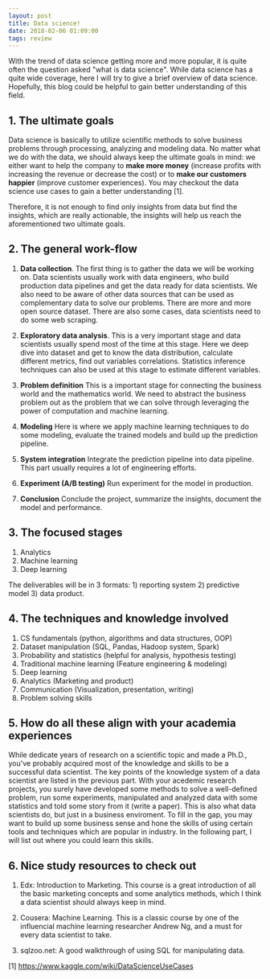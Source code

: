```yaml
---
layout: post
title: Data science!
date: 2018-02-06 01:09:00
tags: review
---
```


With the trend of data science getting more and more popular,
it is quite often the question asked "what is data science".
While data science has a quite wide coverage, here I will try to give a brief overview of data science. 
Hopefully, this blog could be helpful to gain better understanding of this field.

## 1. The ultimate goals 

Data science is basically to utilize scientific methods to solve business problems through 
processing, analyzing and modeling data.
No matter what we do with the data, we should always keep the ultimate goals in mind: 
we either want to help the company to 
**make more money** (increase profits with increasing the revenue or decrease the cost) 
or to **make our customers happier** (improve customer experiences).
You may checkout the data science use cases to gain a better understanding [1].

Therefore, it is not enough to find only insights from data but find the insights, 
which are really actionable, the insights will help us reach the aforementioned two ultimate goals.


## 2. The general work-flow

1. **Data collection**. 
The first thing is to gather the data we will be working on. 
Data scientists usually work with data engineers, who build production data pipelines 
and get the data ready for data scientists. 
We also need to be aware of other data sources that can be used 
as complementary data to solve our problems. 
There are more and more open source dataset. 
There are also some cases, data scientists need to do some web scraping.

2. **Exploratory data analysis**.
This is a very important stage and data scientists usually spend most of the time at this stage.
Here we deep dive into dataset and get to know the data distribution, calculate different metrics, 
find out variables correlations. Statistics inference techniques can also be used at this stage 
to estimate different variables.

3. **Problem definition**
This is a important stage for connecting the business world and the mathematics world. We need to
abstract the business problem out as the problem that we can solve through leveraging 
the power of computation and machine learning. 


4. **Modeling**
Here is where we apply machine learning techniques to do some modeling,
 evaluate the trained models and build up the prediction pipeline.

5. **System integration**
Integrate the prediction pipeline into data pipeline. This part usually requires a lot of engineering efforts.

6. **Experiment (A/B testing)**
Run experiment for the model in production.

7. **Conclusion**
Conclude the project, summarize the insights, document the model and performance.



## 3. The focused stages

1. Analytics 
2. Machine learning
3. Deep learning

The deliverables will be in 3 formats: 1) reporting system 2) predictive model 3) data product.

## 4. The techniques and knowledge involved

1. CS fundamentals (python, algorithms and data structures, OOP)
2. Dataset manipulation (SQL, Pandas, Hadoop system, Spark)
3. Probability and statistics (helpful for analysis, hypothesis testing)
4. Traditional machine learning (Feature engineering & modeling)
5. Deep learning
6. Analytics (Marketing and product)
7. Communication (Visualization, presentation, writing) 
8. Problem solving skills


## 5. How do all these align with your academia experiences

While dedicate years of research on a scientific topic and made a Ph.D., 
you've probably acquired most of the knowledge and skills to be a successful data scientist. 
The key points of the knowledge system of a data scientist are listed in the previous part.
With your acedemic research projects, you surely have developed some methods to solve a well-defined problem,
 run some experiments, manipulated and analyzed data with some statistics and 
told some story from it (write a paper). This is also what data scientists do, 
but just in a business enviroment. To fill in the gap, you may want to build up some business sense 
and hone the skills of using certain tools and techniques which are popular in industry. 
In the following part, I will list out where you could learn this skills.
 

## 6. Nice study resources to check out

1. Edx: Introduction to Marketing.
This course is a great introduction of all the basic marketing concepts and some analytics methods, 
which I think a data scientist should always keep in mind.

2. Cousera: Machine Learning.
This is a classic course by one of the influencial machine learning researcher Andrew Ng, 
and a must for every data scientist to take.

3. sqlzoo.net:
A good walkthrough of using SQL for manipulating data.


[1] https://www.kaggle.com/wiki/DataScienceUseCases

